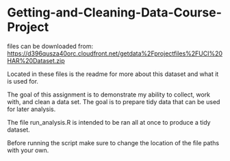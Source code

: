 # Getting-and-Cleaning-Data-Course-Project

files can be downloaded from: https://d396qusza40orc.cloudfront.net/getdata%2Fprojectfiles%2FUCI%20HAR%20Dataset.zip

Located in these files is the readme for more about this dataset and what it is used for.

The goal of this assignment is to demonstrate my ability to collect, work with, and clean a data set. The goal is to prepare tidy data that can be used for later analysis. 

The file run_analysis.R is intended to be ran all at once to produce a tidy dataset.

Before running the script make sure to change the location of the file paths with your own.
